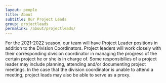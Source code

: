 ```yaml
---
layout: people
title: About
subtitle: Our Project Leads
group: projectleads
permalink: /about/projectleads/
---
```


For the 2021-2022 season, our team will have Project Leader positions in addition to the Division Coordinators. <!--- Any member may seek self-nominations for a specific Project Lead position within their Division. --->Project leaders will work closely with their corresponding division coordinator in managing the progress of the certain project he or she is in charge of. Some responsibilies of a project leader may include planning, attending and/or documenting project meetings. In the case that the division coordinator is unable to attend a meeting, project leads may also be able to serve as a proxy. 
<!---
If members have any projects they are interested in leading, they should reach out to the leadership team and their respective department coordinator! --->
<br>
<br>